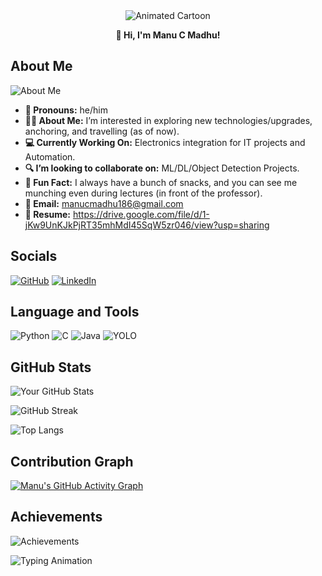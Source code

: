 <div align="center">
  <img src="https://media3.giphy.com/media/L1R1tvI9svkIWwpVYr/giphy.gif?cid=6c09b95289irpjkgel6y5o17jns2oi1blkgmnamy40eq10b4&ep=v1_internal_gif_by_id&rid=giphy.gif&ct=g" alt="Animated Cartoon">
  
  **👋 Hi, I'm Manu C Madhu!**
</div>

## About Me

![About Me](https://readme-typing-svg.herokuapp.com?font=Fira+Code&size=20&duration=3000&pause=1000&color=00FF00&width=435&lines=I’m+interested+in+exploring+new+technologies%2Fupgrades%2C+anchoring%2C+and+travelling!)

- **👦 Pronouns:** he/him
- **🙋‍♂️ About Me:** I’m interested in exploring new technologies/upgrades, anchoring, and travelling (as of now).
- **💻 Currently Working On:** Electronics integration for IT projects and Automation.
- **🔍 I’m looking to collaborate on:** ML/DL/Object Detection Projects.
- **🤭 Fun Fact:** I always have a bunch of snacks, and you can see me munching even during lectures (in front of the professor).
- **📧 Email:** manucmadhu186@gmail.com
- **📍 Resume:** https://drive.google.com/file/d/1-jKw9UnKJkPjRT35mhMdI45SqW5zr046/view?usp=sharing

## Socials

[![GitHub](https://img.shields.io/badge/GitHub-100000?style=for-the-badge&logo=github&logoColor=white)](https://github.com/manucmadhu)
[![LinkedIn](https://img.shields.io/badge/LinkedIn-0077B5?style=for-the-badge&logo=linkedin&logoColor=white)](https://www.linkedin.com/in/manucmadhu/)


## Language and Tools

![Python](https://img.shields.io/badge/Python-3776AB?style=for-the-badge&logo=python&logoColor=white)
![C](https://img.shields.io/badge/C-00599C?style=for-the-badge&logo=c&logoColor=white)
![Java](https://img.shields.io/badge/Java-ED8B00?style=for-the-badge&logo=openjdk&logoColor=white)
![YOLO](https://img.shields.io/badge/YOLO-00FFFF?style=for-the-badge&logo=yolo&logoColor=black)

## GitHub Stats

![Your GitHub Stats](https://github-readme-stats.vercel.app/api?username=manucmadhu&show_icons=true&theme=radical)

![GitHub Streak](https://streak-stats.demolab.com?user=manucmadhu&theme=radical)

![Top Langs](https://github-readme-stats.vercel.app/api/top-langs/?username=manucmadhu&layout=compact&theme=radical)

## Contribution Graph

[![Manu's GitHub Activity Graph](https://github-readme-activity-graph.vercel.app/graph?username=manucmadhu&theme=react-dark)](https://github.com/manucmadhu)

## Achievements

![Achievements](https://github-profile-trophy.vercel.app/?username=manucmadhu&theme=radical)

![Typing Animation](https://readme-typing-svg.herokuapp.com?font=Fira+Code&size=24&duration=3000&pause=1000&color=00FF00&width=435&lines=Welcome+to+my+GitHub+Profile!;Let's+build+something+awesome!)
